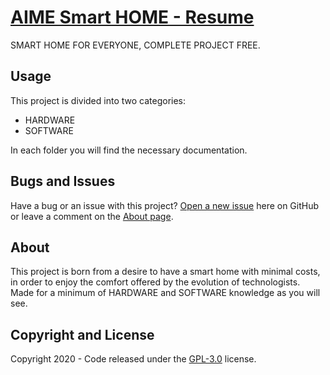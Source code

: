 # [AIME Smart HOME - Resume](https://mepf.github.io/AIME-SmartHome/)

SMART HOME FOR EVERYONE, COMPLETE PROJECT FREE.


## Usage

This project is divided into two categories:

* HARDWARE
* SOFTWARE

In each folder you will find the necessary documentation.

## Bugs and Issues

Have a bug or an issue with this project? [Open a new issue](https://github.com/MEPF/AIME-SmartHome/issues) here on GitHub or leave a comment on the [About page](https://mepf.github.io/AIME-SmartHome/).

## About

This project is born from a desire to have a smart home with minimal costs, in order to enjoy the comfort offered by the evolution of technologists. Made for a minimum of HARDWARE and SOFTWARE knowledge as you will see.


## Copyright and License

Copyright 2020 - Code released under the [GPL-3.0](https://github.com/MEPF/AIME-SmartHome/blob/master/LICENSE) license.
